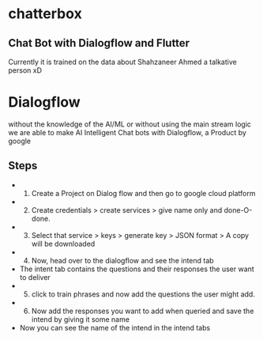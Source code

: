 # chatterbox

## Chat Bot with Dialogflow and Flutter

Currently it is trained on the data about Shahzaneer Ahmed a talkative person xD

# Dialogflow
without the knowledge of the AI/ML or without using the main stream logic we are able to make AI Intelligent Chat bots with Dialogflow, a Product by google

## Steps
- 1. Create a Project on Dialog flow and then go to google cloud platform
- 2. Create credentials > create services > give name only and done-O-done.
- 3. Select that service > keys > generate key > JSON format > A copy will be downloaded
- 4. Now, head over to the dialogflow and see the intend tab
-  The intent tab contains the questions and their responses the user want to deliver
- 5. click to train phrases and now add the questions the user might add.
- 6. Now add the responses you want to add when queried and save the intend by giving it some name
- Now you can see the name of the intend in the intend tabs

